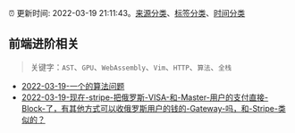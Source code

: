 :alarm_clock: 更新时间: 2022-03-19 21:11:43。[来源分类](../README.md)、[标签分类](../TAGS.md)、[时间分类](../TIMELINE.md)

## 前端进阶相关


> 关键字：`AST`、`GPU`、`WebAssembly`、`Vim`、`HTTP`、`算法`、`全栈`



- [2022-03-19-一个的算法问题](https://www.v2ex.com/t/841555) 
- [2022-03-19-现在-stripe-把俄罗斯-VISA-和-Master-用户的支付直接-Block-了，有其他方式可以收俄罗斯用户的钱的-Gateway-吗，和-Stripe-类似的？](https://www.v2ex.com/t/841532) 